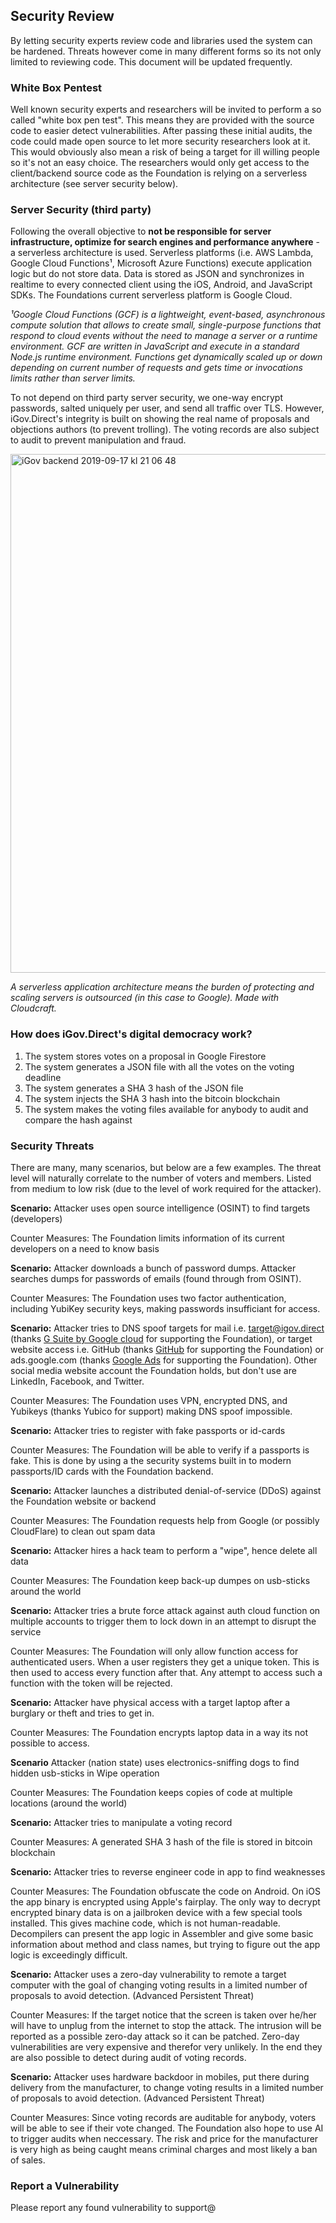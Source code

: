 ## Security Review

By letting security experts review code and libraries used the system can be hardened. Threats however come in many different forms so its not only limited to reviewing code. This document will be updated frequently.

### White Box Pentest

Well known security experts and researchers will be invited to perform a so called "white box pen test". This means they are provided with the source code to easier detect vulnerabilities. After passing these initial audits, the code could made open source to let more security researchers look at it. This would obviously also mean a risk of being a target for ill willing people so it's not an easy choice. The researchers would only get access to the client/backend source code as the Foundation is relying on a serverless architecture (see server security below).

### Server Security (third party)

Following the overall objective to **not be responsible for server infrastructure, optimize for search engines and performance anywhere** - a serverless architecture is used. Serverless platforms (i.e. AWS Lambda, Google Cloud Functions¹, Microsoft Azure Functions) execute application logic but do not store data. Data is stored as JSON and synchronizes in realtime to every connected client using the iOS, Android, and JavaScript SDKs. The Foundations current serverless platform is Google Cloud.

_¹Google Cloud Functions (GCF) is a lightweight, event-based, asynchronous compute solution that allows to create small, single-purpose functions that respond to cloud events without the need to manage a server or a runtime environment. GCF are written in JavaScript and execute in a standard Node.js runtime environment. Functions get dynamically scaled up or down depending on current number of requests and gets time or invocations limits rather than server limits._

To not depend on third party server security, we one-way encrypt passwords, salted uniquely per user, and send all traffic over TLS. However, iGov.Direct's integrity is built on showing the real name of proposals and objections authors (to prevent trolling). The voting records are also subject to audit to prevent manipulation and fraud.

<img width="830" alt="iGov backend 2019-09-17 kl  21 06 48" src="https://user-images.githubusercontent.com/36473429/65071656-88316500-d98f-11e9-9eb9-55b8c1a9c3ec.png">

_A serverless application architecture means the burden of protecting and scaling servers is outsourced (in this case to Google). Made with Cloudcraft._

### How does iGov.Direct's digital democracy work?

1. The system stores votes on a proposal in Google Firestore
2. The system generates a JSON file with all the votes on the voting deadline
3. The system generates a SHA 3 hash of the JSON file
4. The system injects the SHA 3 hash into the bitcoin blockchain
5. The system makes the voting files available for anybody to audit and compare the hash against

### Security Threats

There are many, many scenarios, but below are a few examples. The threat level will naturally correlate to the number of voters and members. Listed from medium to low risk (due to the level of work required for the attacker).


**Scenario:** Attacker uses open source intelligence (OSINT) to find targets (developers)

Counter Measures: The Foundation limits information of its current developers on a need to know basis

**Scenario:** Attacker downloads a bunch of password dumps. Attacker searches dumps for passwords of emails (found through from OSINT).

Counter Measures: The Foundation uses two factor authentication, including YubiKey security keys, making passwords insufficiant for access.

**Scenario:** Attacker tries to DNS spoof targets for mail i.e. target@igov.direct (thanks [G Suite by Google cloud](https://gsuite.google.com) for supporting the Foundation), or target website access i.e. GitHub (thanks [GitHub](https://github.com) for supporting the Foundation) or ads.google.com (thanks [Google Ads](https://ads.google.com/home/) for supporting the Foundation). Other social media website account the Foundation holds, but don't use are LinkedIn, Facebook, and Twitter.

Counter Measures: The Foundation uses VPN, encrypted DNS, and Yubikeys (thanks Yubico for support) making DNS spoof impossible.

**Scenario:** Attacker tries to register with fake passports or id-cards

Counter Measures: The Foundation will be able to verify if a passports is fake. This is done by using a the security systems built in to modern passports/ID cards with the Foundation backend.

**Scenario:** Attacker launches a distributed denial-of-service (DDoS) against the Foundation website or backend

Counter Measures: The Foundation requests help from Google (or possibly CloudFlare) to clean out spam data

**Scenario:** Attacker hires a hack team to perform a "wipe", hence delete all data

Counter Measures: The Foundation keep back-up dumpes on usb-sticks around the world

**Scenario:** Attacker tries a brute force attack against auth cloud function on multiple accounts to trigger them to lock down in an attempt to disrupt the service

Counter Measures: The Foundation will only allow function access for authenticated users. When a user registers they get a unique token. This is then used to access every function after that. Any attempt to access such a function with the token will be rejected.

**Scenario:** Attacker have physical access with a target laptop after a burglary or theft and tries to get in.

Counter Measures: The Foundation encrypts laptop data in a way its not possible to access.

**Scenario** Attacker (nation state) uses electronics-sniffing dogs to find hidden usb-sticks in Wipe operation

Counter Measures: The Foundation keeps copies of code at multiple locations (around the world)

**Scenario:** Attacker tries to manipulate a voting record

Counter Measures: A generated SHA 3 hash of the file is stored in bitcoin blockchain

**Scenario:** Attacker tries to reverse engineer code in app to find weaknesses

Counter Measures: The Foundation obfuscate the code on Android. On iOS the app binary is encrypted using Apple's fairplay. The only way to decrypt encrypted binary data is on a jailbroken device with a few special tools installed. This gives machine code, which is not human-readable. Decompilers can present the app logic in Assembler and give some basic information about method and class names, but trying to figure out the app logic is exceedingly difficult.

**Scenario:** Attacker uses a zero-day vulnerability to remote a target computer with the goal of changing voting results in a limited number of proposals to avoid detection. (Advanced Persistent Threat)

Counter Measures: If the target notice that the screen is taken over he/her will have to unplug from the internet to stop the attack. The intrusion will be reported as a possible zero-day attack so it can be patched. Zero-day vulnerabilities are very expensive and therefor very unlikely. In the end they are also possible to detect during audit of voting records.

**Scenario:** Attacker uses hardware backdoor in mobiles, put there during delivery from the manufacturer, to change voting results in a limited number of proposals to avoid detection. (Advanced Persistent Threat)

Counter Measures: Since voting records are auditable for anybody, voters will be able to see if their vote changed. The Foundation also hope to use AI to trigger audits when neccessary. The risk and price for the manufacturer is very high as being caught means criminal charges and most likely a ban of sales.

### Report a Vulnerability

Please report any found vulnerability to support@ 

